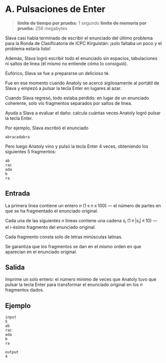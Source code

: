 # A. Pulsaciones de Enter

> **límite de tiempo por prueba:** 1 segundo
> **límite de memoria por prueba:** 256 megabytes

Slava casi había terminado de escribir el enunciado del último problema para la Ronda de Clasificatoria de ICPC Kirguistán: ¡solo faltaba un poco y el problema estaría listo!

Además, Slava logró escribir todo el enunciado sin espacios, tabulaciones ni saltos de línea (él mismo no entiende cómo lo consiguió).

Eufórico, Slava se fue a prepararse un delicioso té.

Fue en ese momento cuando Anatoly se acercó sigilosamente al portátil de Slava y empezó a pulsar la tecla Enter en lugares al azar.

Cuando Slava regresó, todo estaba perdido: en lugar de un enunciado coherente, solo vio fragmentos separados por saltos de línea.

Ayuda a Slava a evaluar el daño: calcula cuántas veces Anatoly logró pulsar la tecla Enter.

Por ejemplo, Slava escribió el enunciado
```
abracadabra
```
Pero luego Anatoly vino y pulsó la tecla Enter 4 veces, obteniendo los siguientes 5 fragmentos:
```
ab
rac
ada
b
ra
```

## Entrada

La primera línea contiene un entero _n_ (1 ≤ _n_ ≤ 100) — el número de partes en que se ha fragmentado el enunciado original.

Cada una de las siguientes _n_ líneas contiene una cadena _s<sub>i</sub>_ (1 ≤ |_s<sub>i</sub>_| ≤ 10) — el _i_-ésimo fragmento del enunciado original.

Cada fragmento consta solo de letras minúsculas latinas.

Se garantiza que los fragmentos se dan en el mismo orden en que aparecían en el enunciado original.

## Salida

Imprime un solo entero: el número mínimo de veces que Anatoly tuvo que pulsar la tecla Enter para transformar el enunciado original en los _n_ fragmentos dados.

## Ejemplo

```plaintext
input
5
ab
rac
ada
b
ra

output
4
```